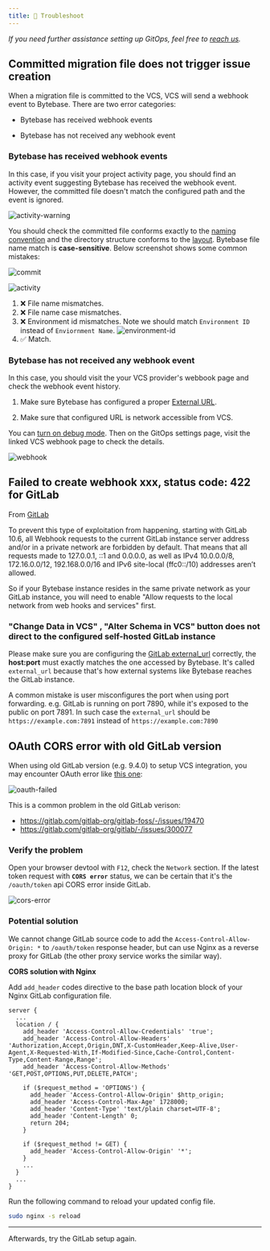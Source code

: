 ```yaml
---
title: 🐞 Troubleshoot
---
```


_If you need further assistance setting up GitOps, feel free to [reach us](/docs/faq/#how-to-reach-us)._

## Committed migration file does not trigger issue creation

When a migration file is committed to the VCS, VCS will send a webhook event to Bytebase. There are two error categories:

- Bytebase has received webhook events

- Bytebase has not received any webhook event

### Bytebase has received webhook events

In this case, if you visit your project activity page, you should find an activity event suggesting Bytebase has received the webhook event. However, the committed file doesn't match the configured path and the event is ignored.

![activity-warning](/content/docs/vcs-integration/troubleshoot/activity-warning.webp)

You should check the committed file conforms exactly to the [naming convention](/docs/vcs-integration/name-and-organize-schema-files) and the directory structure conforms to the [layout](/docs/vcs-integration/name-and-organize-schema-files#file-organization). Bytebase file name match is **case-sensitive**. Below screenshot shows some common mistakes:

![commit](/content/docs/vcs-integration/troubleshoot/commits.webp)

![activity](/content/docs/vcs-integration/troubleshoot/activities.webp)

1. ❌ File name mismatches.
1. ❌ File name case mismatches.
1. ❌ Environment id mismatches. Note we should match `Environment ID` instead of `Enviornment Name`.
   ![environment-id](/content/docs/vcs-integration/troubleshoot/environment-id.webp)
1. ✅ Match.

### Bytebase has not received any webhook event

In this case, you should visit the your VCS provider's webbook page and check the webhook event history.

1. Make sure Bytebase has configured a proper [External URL](/docs/get-started/install/external-url).

1. Make sure that configured URL is network accessible from VCS.

You can [turn on debug mode](/docs/faq/#toggle-debug-mode-at-runtime). Then on the GitOps settings page, visit
the linked VCS webhook page to check the details.

![webhook](/content/docs/vcs-integration/troubleshoot/webhook.webp)

## Failed to create webhook xxx, status code: 422 for GitLab

From [GitLab](https://docs.gitlab.com/ee/security/webhooks.html)

<HintBlock type="warning">

To prevent this type of exploitation from happening, starting with GitLab 10.6, all Webhook requests to the current GitLab instance server address and/or in a private network are forbidden by default. That means that all requests made to 127.0.0.1, ::1 and 0.0.0.0, as well as IPv4 10.0.0.0/8, 172.16.0.0/12, 192.168.0.0/16 and IPv6 site-local (ffc0::/10) addresses aren’t allowed.

</HintBlock>

So if your Bytebase instance resides in the same private network as your GitLab instance, you will need to enable "Allow requests to the local network from web hooks and services" first.

### "Change Data in VCS" , "Alter Schema in VCS" button does not direct to the configured self-hosted GitLab instance

Please make sure you are configuring the [GitLab external_url](https://docs.gitlab.com/omnibus/settings/configuration.html#configure-the-external-url-for-gitlab) correctly, the **host:port** must exactly matches the one accessed by Bytebase. It's called `external_url` because that's how external systems like Bytebase reaches the GitLab instance.

A common mistake is user misconfigures the port when using port forwarding. e.g. GitLab is running on port 7890, while it's exposed to the public on port 7891. In such case the `external_url` should be `https://example.com:7891` instead of `https://example.com:7890`

## OAuth CORS error with old GitLab version

When using old GitLab version (e.g. 9.4.0) to setup VCS integration, you may encounter OAuth error like [this one](https://github.com/bytebase/bytebase/issues/467):

![oauth-failed](/content/docs/vcs-integration/troubleshoot/oauth-failed.webp)

This is a common problem in the old GitLab verison:

- https://gitlab.com/gitlab-org/gitlab-foss/-/issues/19470
- https://gitlab.com/gitlab-org/gitlab/-/issues/300077

### Verify the problem

Open your browser devtool with `F12`, check the `Network` section. If the latest token request with **`CORS error`** status, we can be certain that it's the `/oauth/token` api CORS error inside GitLab.

![cors-error](/content/docs/vcs-integration/troubleshoot/cors-error.webp)

### Potential solution

We cannot change GitLab source code to add the `Access-Control-Allow-Origin: *` to `/oauth/token` response header, but can use Nginx as a reverse proxy for GitLab (the other proxy service works the similar way).

**CORS solution with Nginx**

Add `add_header` codes directive to the base path location block of your Nginx GitLab configuration file.

```nginx
server {
  ...
  location / {
    add_header 'Access-Control-Allow-Credentials' 'true';
    add_header 'Access-Control-Allow-Headers' 'Authorization,Accept,Origin,DNT,X-CustomHeader,Keep-Alive,User-Agent,X-Requested-With,If-Modified-Since,Cache-Control,Content-Type,Content-Range,Range';
    add_header 'Access-Control-Allow-Methods' 'GET,POST,OPTIONS,PUT,DELETE,PATCH';

    if ($request_method = 'OPTIONS') {
      add_header 'Access-Control-Allow-Origin' $http_origin;
      add_header 'Access-Control-Max-Age' 1728000;
      add_header 'Content-Type' 'text/plain charset=UTF-8';
      add_header 'Content-Length' 0;
      return 204;
    }

    if ($request_method != GET) {
      add_header 'Access-Control-Allow-Origin' '*';
    }
    ...
  }
  ...
}
```

Run the following command to reload your updated config file.

```bash
sudo nginx -s reload
```

---

Afterwards, try the GitLab setup again.
